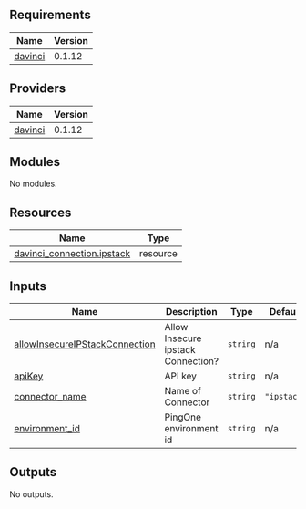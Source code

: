 <!-- BEGIN_TF_DOCS -->
## Requirements

| Name | Version |
|------|---------|
| <a name="requirement_davinci"></a> [davinci](#requirement\_davinci) | 0.1.12 |

## Providers

| Name | Version |
|------|---------|
| <a name="provider_davinci"></a> [davinci](#provider\_davinci) | 0.1.12 |

## Modules

No modules.

## Resources

| Name | Type |
|------|------|
| [davinci_connection.ipstack](https://registry.terraform.io/providers/pingidentity/davinci/0.1.12/docs/resources/connection) | resource |

## Inputs

| Name | Description | Type | Default | Required |
|------|-------------|------|---------|:--------:|
| <a name="input_allowInsecureIPStackConnection"></a> [allowInsecureIPStackConnection](#input\_allowInsecureIPStackConnection) | Allow Insecure ipstack Connection? | `string` | n/a | yes |
| <a name="input_apiKey"></a> [apiKey](#input\_apiKey) | API key | `string` | n/a | yes |
| <a name="input_connector_name"></a> [connector\_name](#input\_connector\_name) | Name of Connector | `string` | `"ipstack"` | no |
| <a name="input_environment_id"></a> [environment\_id](#input\_environment\_id) | PingOne environment id | `string` | n/a | yes |

## Outputs

No outputs.
<!-- END_TF_DOCS -->